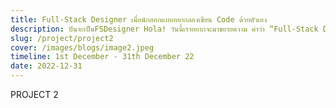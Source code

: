 ```yaml
---
title: Full-Stack Designer เมื่อนักออกแบบอยากลองเขียน Code ด้วยตัวเอง
description: ปันจะเป็นFSDesigner Hola! วันนี้เราอยากจะมาขยายความ คำว่า “Full-Stack Designer” กันสักหน่อย ว่าไอ่ที่อยู่ในชื่อเพจเนี่ย มันคืออะไร ???
slug: /project/project2
cover: /images/blogs/image2.jpeg
timeline: 1st December - 31th December 22
date: 2022-12-31
---
```


PROJECT 2
